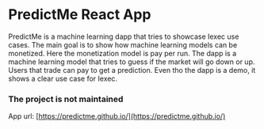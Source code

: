 # PredictMe React App

PredictMe is a machine learning dapp that tries to showcase Iexec use cases.
The main goal is to show how machine learning models can be monetized.
Here the monetization model is pay per run. The dapp is a machine learning
model that tries to guess if the market will go down or up. Users that trade
can pay to get a prediction. Even tho the dapp is a demo, it shows a clear use case
for Iexec.

### The project is not maintained <br/>
App url: [https://predictme.github.io/](https://predictme.github.io/)

